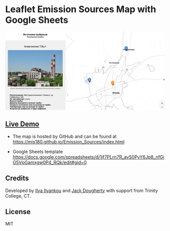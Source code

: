 # Leaflet Emission Sources Map with Google Sheets

![Demo Screenshot](media/screenshot.jpg)

## [Live Demo](https://github.com/mis180/Web-GIS/blob/main/Leaflet_Emission_Sources_Map_with_Google_Sheets/index.html)
- The map is hosted by GitHub and can be found at https://mis180.github.io/Emission_Sources/index.html

- Google Sheets template https://docs.google.com/spreadsheets/d/1jf7PLrn7R_avS0PyY6Jp8_nfGiG5VpGamxgw0P4_RQk/edit#gid=0

## Credits

Developed by [Ilya Ilyankou](https://github.com/ilyankou) and [Jack Dougherty](https://github.com/jackdougherty) with support from Trinity College, CT.

## License
MIT
